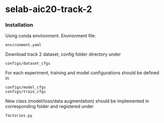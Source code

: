 # selab-aic20-track-2

### Installation

Using conda environment. Environment file: 
```
environment.yaml
```
Download track 2 dataset, config folder directory under
```
configs/dataset_cfgs
```
For each experiment, training and model configurations should be defined in
```
configs/model_cfgs
configs/train_cfgs
```
New class (model/loss/data augmentation) should be implemented in corresponding folder and registered under 
```
factories.py
```